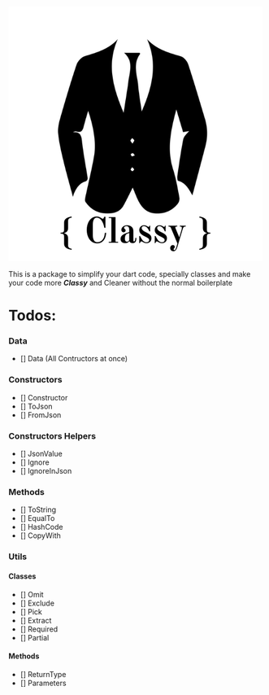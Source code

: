 <div>
    <img src="https://github.com/Pedro-Ivo-Neves/Classy/blob/main/assets/%7B%20Classy%20%7D.png?raw=true"/>
</div>

This is a package to simplify your dart code, specially classes and make your code more **_Classy_** and Cleaner without the normal boilerplate



# Todos:

### Data
- [] Data (All Contructors at once)

### Constructors
- [] Constructor
- [] ToJson
- [] FromJson

### Constructors Helpers
- [] JsonValue
- [] Ignore
- [] IgnoreInJson

### Methods
- [] ToString
- [] EqualTo
- [] HashCode
- [] CopyWith

### Utils

#### Classes
- [] Omit
- [] Exclude
- [] Pick
- [] Extract
- [] Required
- [] Partial

#### Methods
- [] ReturnType
- [] Parameters
